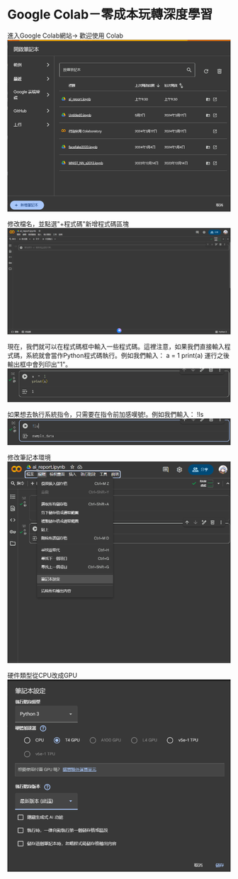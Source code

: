 # Google Colab－零成本玩轉深度學習
進入Google Colab網站-> 歡迎使用 Colab
![image](https://github.com/kevin945290/AI_report/blob/main/1.png)

修改檔名，並點選"+程式碼"新增程式碼區塊
![image](https://github.com/kevin945290/AI_report/blob/main/2.png)

現在，我們就可以在程式碼框中輸入一些程式碼。這裡注意，如果我們直接輸入程式碼，系統就會當作Python程式碼執行。例如我們輸入：
a = 1
print(a)
運行之後輸出框中會列印出"1"。
![image](https://github.com/kevin945290/AI_report/blob/main/3.png)

如果想去執行系統指令，只需要在指令前加感嘆號!。例如我們輸入：
!ls
![image](https://github.com/kevin945290/AI_report/blob/main/4.png)

修改筆記本環境
![image](https://github.com/kevin945290/AI_report/blob/main/5.png)

硬件類型從CPU改成GPU
![image](https://github.com/kevin945290/AI_report/blob/main/6.png)
